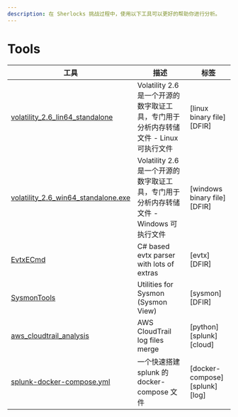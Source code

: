```yaml
---
description: 在 Sherlocks 挑战过程中，使用以下工具可以更好的帮助你进行分析。
---
```


# Tools

| 工具                                                         | 描述                                                         | 标签                               |
| ------------------------------------------------------------ | ------------------------------------------------------------ | ---------------------------------- |
| [volatility\_2.6\_lin64\_standalone](https://github.com/h0ny/HackTheBox-Sherlocks-Writeups/raw/main/tools/volatility_2.6_lin64_standalone) | Volatility 2.6 是一个开源的数字取证工具，专门用于分析内存转储文件 - Linux 可执行文件 | [linux binary file] \[DFIR]        |
| [volatility\_2.6\_win64\_standalone.exe](https://github.com/h0ny/HackTheBox-Sherlocks-Writeups/raw/main/tools/volatility_2.6_win64_standalone.exe) | Volatility 2.6 是一个开源的数字取证工具，专门用于分析内存转储文件 - Windows 可执行文件 | [windows binary file] \[DFIR]      |
| [EvtxECmd](https://github.com/EricZimmerman/evtx)            | C# based evtx parser with lots of extras                     | [evtx] [DFIR]                      |
| [SysmonTools](https://github.com/nshalabi/SysmonTools)       | Utilities for Sysmon (Sysmon View)                           | [sysmon] [DFIR]                    |
| [aws_cloudtrail_analysis](https://github.com/Broomey28/aws_cloudtrail_analysis) | AWS CloudTrail log files merge                               | \[python] \[splunk] \[cloud]       |
| [splunk-docker-compose.yml](https://raw.githubusercontent.com/h0ny/HackTheBox-Sherlocks-Writeups/main/tools/splunk-docker-compose.yml) | 一个快速搭建 splunk 的 docker-compose 文件                   | \[docker-compose] \[splunk] \[log] |

